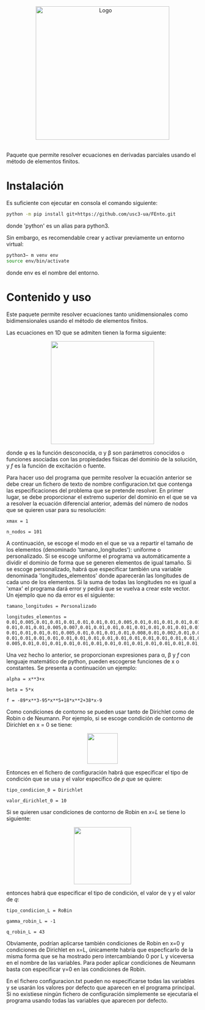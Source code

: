 <div align="center">
  <img src="imágenes/Fento2.png" alt="Logo" width="350" />
</div>

<br>

Paquete que permite resolver ecuaciones en derivadas parciales usando el método de elementos finitos.

# Instalación

Es suficiente con ejecutar en consola el comando siguiente:

```bash
python -m pip install git+https://github.com/usc3-ua/FEnto.git
```
donde 'python' es un alias para python3.

Sin embargo, es recomendable crear y activar previamente un entorno virtual:

```bash
python3− m venv env
source env/bin/activate
```

donde env es el nombre del entorno.

# Contenido y uso

Este paquete permite resolver ecuaciones tanto unidimensionales como bidimensionales usando el método de elementos finitos. 



Las ecuaciones en 1D que se admiten tienen la forma siguiente:

<div align="center">
  <img src="imágenes/ecuacion1d.jpeg" width="270" />
</div>

donde φ es la función desconocida, α y β son parámetros conocidos o funciones asociadas con las propiedades físicas del dominio de la solución, y *f* es la función de excitación o fuente. 

Para hacer uso del programa que permite resolver la ecuación anterior se debe crear un fichero de texto de nombre configuracion.txt que contenga las especificaciones del problema que se pretende resolver. En primer lugar, se debe proporcionar el extremo superior del dominio en el que se va a resolver la ecuación diferencial anterior, además del número de nodos que se quieren usar para su resolución:

```
xmax = 1

n_nodos = 101
```

A continuación, se escoge el modo en el que se va a repartir el tamaño de los elementos (denominado 'tamano_longitudes'): uniforme o personalizado. Si se escoge uniforme el programa va automáticamente a dividir el dominio de forma que se generen elementos de igual tamaño. Si se escoge personalizado, habrá que especificar también una variable denominada 'longitudes_elementos' donde aparecerán las longitudes de cada uno de los elementos. Si la suma de todas las longitudes no es igual a 'xmax' el programa dará error y pedirá que se vuelva a crear este vector. Un ejemplo que no da error es el siguiente:

```
tamano_longitudes = Personalizado

longitudes_elementos = 0.01,0.005,0.01,0.01,0.01,0.01,0.01,0.01,0.005,0.01,0.01,0.01,0.01,0.01,0.01,0.005,0.01,
0.01,0.01,0.01,0.005,0.007,0.01,0.01,0.01,0.01,0.01,0.01,0.01,0.01,0.01,0.01,0.01,0.01,0.01,0.01,0.01,0.01,0.01,
0.01,0.01,0.01,0.01,0.005,0.01,0.01,0.01,0.01,0.008,0.01,0.002,0.01,0.01,0.003,0.01,0.01,0.01,0.01,0.003,0.01,
0.01,0.01,0.01,0.01,0.01,0.01,0.01,0.01,0.01,0.01,0.01,0.01,0.01,0.01,0.007,0.01,0.01,0.01,0.01,0.01,0.01,0.01,
0.005,0.01,0.01,0.01,0.01,0.01,0.01,0.01,0.01,0.01,0.01,0.01,0.01,0.01,0.01,0.01,0.01,0.070
```

Una vez hecho lo anterior, se proporcionan expresiones para α, β y *f* con lenguaje matemático de python, pueden escogerse funciones de x o constantes. Se presenta a continuación un ejemplo:

```
alpha = x**3+x

beta = 5*x

f = -89*x**3-95*x**5+18*x**2+38*x-9
```


Como condiciones de contorno se pueden usar tanto de Dirichlet como de Robin o de Neumann. Por ejemplo, si se escoge condición de contorno de Dirichlet en x = 0 se tiene:

<div align="center">
  <img src="imágenes/dirichlet1d.jpeg" width="80" />
</div>

Entonces en el fichero de configuración habrá que especificar el tipo de condición que se usa y el valor específico de *p* que se quiere:

```
tipo_condicion_0 = Dirichlet

valor_dirichlet_0 = 10
```

Si se quieren usar condiciones de contorno de Robin en *x=L* se tiene lo siguiente:

<div align="center">
  <img src="imágenes/robin1d.jpeg" width="150" />
</div>

entonces habrá que especificar el tipo de condición, el valor de γ y el valor de *q*:

```
tipo_condicion_L = RoBin

gamma_robin_L = -1

q_robin_L = 43
```

Obviamente, podrían aplicarse también condiciones de Robin en x=0 y condiciones de Dirichlet en x=L, únicamente habría que especficarlo de la misma forma que se ha mostrado pero intercambiando 0 por L y viceversa en el nombre de las variables. Para poder aplicar condiciones de Neumann basta con especificar γ=0 en las condiciones de Robin.

En el fichero configuracion.txt pueden no especificarse todas las variables y se usarán los valores por defecto que aparecen en el programa principal. Si no existiese ningún fichero de configuración simplemente se ejecutaría el programa usando todas las variables que aparecen por defecto.








